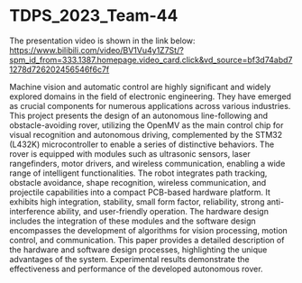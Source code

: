 # TDPS_2023_Team-44

The presentation video is shown in the link below:
https://www.bilibili.com/video/BV1Vu4y1Z7St/?spm_id_from=333.1387.homepage.video_card.click&vd_source=bf3d74abd71278d726202456546f6c7f


Machine vision and automatic control are highly significant and widely explored domains in 
the field of electronic engineering. They have emerged as crucial components for numerous 
applications across various industries. This project presents the design of an autonomous 
line-following and obstacle-avoiding rover, utilizing the OpenMV as the main control chip for 
visual recognition and autonomous driving, complemented by the STM32 (L432K) 
microcontroller to enable a series of distinctive behaviors. The rover is equipped with modules 
such as ultrasonic sensors, laser rangefinders, motor drivers, and wireless communication, 
enabling a wide range of intelligent functionalities. The robot integrates path tracking, 
obstacle avoidance, shape recognition, wireless communication, and projectile capabilities 
into a compact PCB-based hardware platform. It exhibits high integration, stability, small form 
factor, reliability, strong anti-interference ability, and user-friendly operation. The hardware 
design includes the integration of these modules and the software design encompasses the 
development of algorithms for vision processing, motion control, and communication. This 
paper provides a detailed description of the hardware and software design processes, 
highlighting the unique advantages of the system. Experimental results demonstrate the 
effectiveness and performance of the developed autonomous rover.


